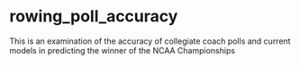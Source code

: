 # rowing_poll_accuracy
This is an examination of the accuracy of collegiate coach polls and current models in predicting the winner of the NCAA Championships 
